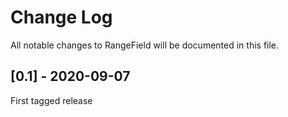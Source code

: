 Change Log
==========

All notable changes to RangeField will be documented in this file.

## [0.1] - 2020-09-07

First tagged release
